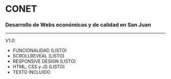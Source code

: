 # CONET 
### Desarrollo de Webs económicas y de calidad en San Juan

* * *

*V1.0*:
- FUNCIONALIDAD (LISTO)
- SCROLLREVEAL (LISTO)
- RESPONSIVE DESIGN (LISTO)
- HTML, CSS y JS (LISTO)
- TEXTO INCLUIDO 

